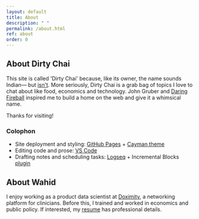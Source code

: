 ```yaml
---
layout: default
title: About
description: " "
permalink: /about.html
ref: about
order: 0
---
```


## About Dirty Chai

This site is called 'Dirty Chai' because, like its owner, the name sounds Indian&mdash; but [isn't](https://en.wikipedia.org/wiki/Masala_chai#dirty_chai). More seriously, Dirty Chai is a grab bag of topics I love to chat about like food, economics and technology. John Gruber and [Daring Fireball](https://daringfireball.net/) inspired me to build a home on the web and give it a whimsical name.

Thanks for visiting!

### Colophon

* Site deployment and styling: [GitHub Pages](https://pages.github.com/) + [Cayman theme](https://github.com/pages-themes/cayman)
* Editing code and prose: [VS Code](https://code.visualstudio.com/)
* Drafting notes and scheduling tasks: [Logseq](https://logseq.com) + Incremental Blocks [plugin](https://github.com/mochar/logseq-incremental-blocks)

## About Wahid

I enjoy working as a product data scientist at [Doximity](doximity.com), a networking platform for clinicians. Before this, I trained and worked in economics and public policy. If interested, my [resume]() has professional details.
